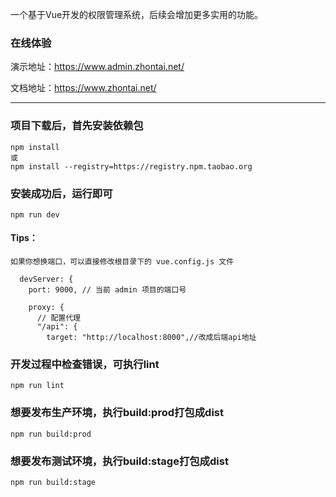 ﻿一个基于Vue开发的权限管理系统，后续会增加更多实用的功能。

### 在线体验
演示地址：https://www.admin.zhontai.net/

文档地址：https://www.zhontai.net/

*********************************************************
### 项目下载后，首先安装依赖包
```
npm install
或
npm install --registry=https://registry.npm.taobao.org
```

### 安装成功后，运行即可
```
npm run dev
```

#### Tips：



```
如果你想换端口，可以直接修改根目录下的 vue.config.js 文件

  devServer: {
    port: 9000, // 当前 admin 项目的端口号

    proxy: {
      // 配置代理
      "/api": {
        target: "http://localhost:8000",//改成后端api地址

```

### 开发过程中检查错误，可执行lint
```
npm run lint
```

### 想要发布生产环境，执行build:prod打包成dist
```
npm run build:prod
```

### 想要发布测试环境，执行build:stage打包成dist
```
npm run build:stage
```